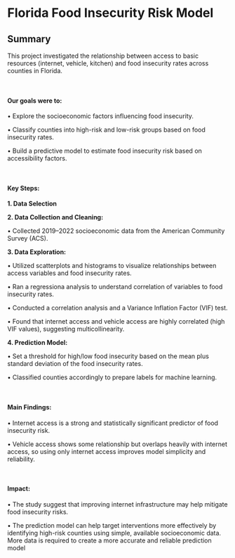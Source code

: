 # Florida Food Insecurity Risk Model


## Summary

This project investigated the relationship between access to basic resources (internet, vehicle, kitchen) and food insecurity rates across counties in Florida.
<br>

<br>

#### **Our goals were to:**

• Explore the socioeconomic factors influencing food insecurity.

• Classify counties into high-risk and low-risk groups based on food insecurity rates.

• Build a predictive model to estimate food insecurity risk based on accessibility factors. 
<br>

<br>

#### **Key Steps:**

**1. Data Selection**

**2. Data Collection and Cleaning:**

• Collected 2019–2022 socioeconomic data from the American Community Survey (ACS).

**3. Data Exploration:**

• Utilized scatterplots and histograms to visualize relationships between access variables and food insecurity rates.

• Ran a regressiona analysis to understand correlation of variables to food insecurity rates.

• Conducted a correlation analysis and a Variance Inflation Factor (VIF) test.

• Found that internet access and vehicle access are highly correlated (high VIF values), suggesting multicollinearity.

**4. Prediction Model:**

• Set a threshold for high/low food insecurity based on the mean plus standard deviation of the food insecurity rates.

• Classified counties accordingly to prepare labels for machine learning.
<br>

<br>

#### **Main Findings:**

• Internet access is a strong and statistically significant predictor of food insecurity risk.

• Vehicle access shows some relationship but overlaps heavily with internet access, so using only internet access improves model simplicity and reliability.
<br>

<br>

#### **Impact:**

• The study suggest that improving internet infrastructure may help mitigate food insecurity risks.

• The prediction model can help target interventions more effectively by identifying high-risk counties using simple, available socioeconomic data. More data is required to create a more accurate and reliable prediction model

